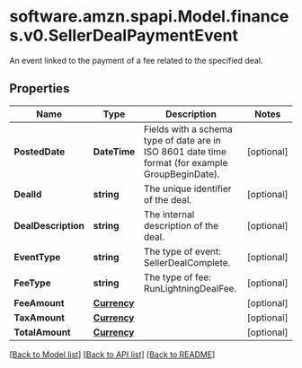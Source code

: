 # software.amzn.spapi.Model.finances.v0.SellerDealPaymentEvent
An event linked to the payment of a fee related to the specified deal.

## Properties

Name | Type | Description | Notes
------------ | ------------- | ------------- | -------------
**PostedDate** | **DateTime** | Fields with a schema type of date are in ISO 8601 date time format (for example GroupBeginDate). | [optional] 
**DealId** | **string** | The unique identifier of the deal. | [optional] 
**DealDescription** | **string** | The internal description of the deal. | [optional] 
**EventType** | **string** | The type of event: SellerDealComplete. | [optional] 
**FeeType** | **string** | The type of fee: RunLightningDealFee. | [optional] 
**FeeAmount** | [**Currency**](Currency.md) |  | [optional] 
**TaxAmount** | [**Currency**](Currency.md) |  | [optional] 
**TotalAmount** | [**Currency**](Currency.md) |  | [optional] 

[[Back to Model list]](../README.md#documentation-for-models) [[Back to API list]](../README.md#documentation-for-api-endpoints) [[Back to README]](../README.md)

